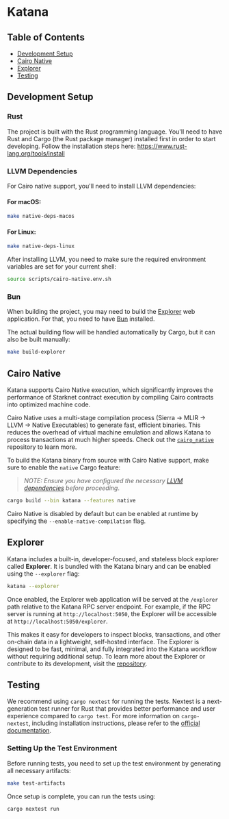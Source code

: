 # Katana

## Table of Contents

- [Development Setup](#development-setup)
- [Cairo Native](#cairo-native)
- [Explorer](#explorer)
- [Testing](#testing)

## Development Setup

### Rust

The project is built with the Rust programming language. You'll need to have Rust and Cargo (the Rust package manager) installed first in order to start developing.
Follow the installation steps here: https://www.rust-lang.org/tools/install

### LLVM Dependencies

For Cairo native support, you'll need to install LLVM dependencies:

#### For macOS:
```bash
make native-deps-macos
```

#### For Linux:
```bash
make native-deps-linux
```

After installing LLVM, you need to make sure the required environment variables are set for your current shell:

```bash
source scripts/cairo-native.env.sh
```

### Bun

When building the project, you may need to build the [Explorer](#explorer) web application.
For that, you need to have [Bun](https://bun.sh/docs/installation) installed.

The actual building flow will be handled automatically by Cargo, but it can also be built manually:

```bash
make build-explorer
```

## Cairo Native

Katana supports Cairo Native execution, which significantly improves the performance of Starknet contract execution by compiling Cairo contracts into optimized machine code.

Cairo Native uses a multi-stage compilation process (Sierra → MLIR → LLVM → Native Executables) to generate fast, efficient binaries. This reduces the overhead of virtual machine emulation and allows Katana to process transactions at much higher speeds. Check out the [`cairo_native`](https://github.com/lambdaclass/cairo_native) repository to learn more.

To build the Katana binary from source with Cairo Native support, make sure to enable the `native` Cargo feature:

> _NOTE: Ensure you have configured the necessary [LLVM dependencies](#llvm-dependencies) before proceeding_.

```bash
cargo build --bin katana --features native
```

Cairo Native is disabled by default but can be enabled at runtime by specifying the `--enable-native-compilation` flag.

## Explorer

Katana includes a built-in, developer-focused, and stateless block explorer called **Explorer**. It is bundled with the Katana binary and can be enabled using the `--explorer` flag:

```bash
katana --explorer
```

Once enabled, the Explorer web application will be served at the `/explorer` path relative to the Katana RPC server endpoint. For example, if the RPC server is running at `http://localhost:5050`, the Explorer will be accessible at `http://localhost:5050/explorer`.

This makes it easy for developers to inspect blocks, transactions, and other on-chain data in a lightweight, self-hosted interface. The Explorer is designed to be fast, minimal, and fully integrated into the Katana workflow without requiring additional setup. To learn more about the Explorer or contribute to its development, visit the [repository](https://github.com/cartridge-gg/explorer/).

## Testing

We recommend using `cargo nextest` for running the tests. Nextest is a next-generation test runner for Rust that provides better performance and user experience compared to `cargo test`. For more information on `cargo-nextest`, including installation instructions, please refer to the [official documentation](https://nexte.st/).

### Setting Up the Test Environment

Before running tests, you need to set up the test environment by generating all necessary artifacts:

```bash
make test-artifacts
```

Once setup is complete, you can run the tests using:

```bash
cargo nextest run
```
